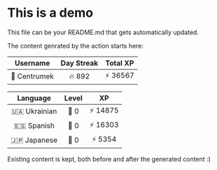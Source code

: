 # This is a demo

This file can be your README.md that gets automatically updated.

The content genrated by the action starts here:

<!--START_SECTION:duolingoStats-->
<!-- Automatically generated with https://github.com/centrumek/duolingo-readme-stats-->

| Username | Day Streak | Total XP |
|:---:|:---:|:---:|
| 👤 Centrumek | 🔥 892 | ⚡ 36567 |

| Language | Level | XP |
|:---:|:---:|:---:|
| 🇺🇦 Ukrainian | 👑 0 | ⚡ 14875 |
| 🇪🇸 Spanish | 👑 0 | ⚡ 16303 |
| 🇯🇵 Japanese | 👑 0 | ⚡ 5354 |

<!--END_SECTION:duolingoStats-->

Existing content is kept, both before and after the generated content :)